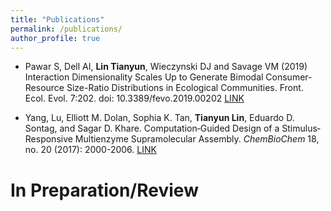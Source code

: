 ```yaml
---
title: "Publications"
permalink: /publications/
author_profile: true
---
```


- Pawar S, Dell AI, **Lin Tianyun**, Wieczynski DJ and Savage VM (2019) Interaction Dimensionality Scales Up to Generate Bimodal Consumer-Resource Size-Ratio Distributions in Ecological Communities. Front. Ecol. Evol. 7:202. doi: 10.3389/fevo.2019.00202 [LINK](https://www.frontiersin.org/articles/10.3389/fevo.2019.00202/abstract)

- Yang, Lu, Elliott M. Dolan, Sophia K. Tan, **Tianyun Lin**, Eduardo D. Sontag, and Sagar D. Khare. Computation‐Guided Design of a Stimulus‐Responsive Multienzyme Supramolecular Assembly. *ChemBioChem* 18, no. 20 (2017): 2000-2006. [LINK](https://onlinelibrary.wiley.com/doi/full/10.1002/cbic.201700425)

# In Preparation/Review
